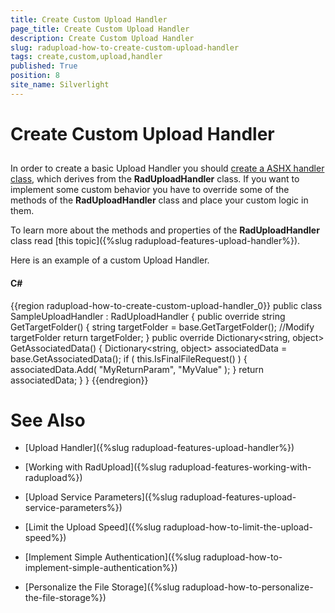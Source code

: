 ```yaml
---
title: Create Custom Upload Handler
page_title: Create Custom Upload Handler
description: Create Custom Upload Handler
slug: radupload-how-to-create-custom-upload-handler
tags: create,custom,upload,handler
published: True
position: 8
site_name: Silverlight
---
```


# Create Custom Upload Handler



## 

In order to create a basic Upload Handler you should [create a ASHX handler class](#Defining_an_Upload_Service), which derives from the __RadUploadHandler__ class. If you want to implement some custom behavior you have to override some of the methods of the __RadUploadHandler__ class and place your custom logic in them.

To learn more about the methods and properties of the __RadUploadHandler__ class read [this topic]({%slug radupload-features-upload-handler%}).

Here is an example of a custom Upload Handler.

#### __C#__

{{region radupload-how-to-create-custom-upload-handler_0}}
	public class SampleUploadHandler : RadUploadHandler
	{
	    public override string GetTargetFolder()
	    {
	        string targetFolder = base.GetTargetFolder();
	        //Modify targetFolder
	        return targetFolder;
	    }
	    public override Dictionary<string, object> GetAssociatedData()
	    {
	        Dictionary<string, object> associatedData = base.GetAssociatedData();
	        if ( this.IsFinalFileRequest() )
	        {
	            associatedData.Add( "MyReturnParam", "MyValue" );
	        }
	        return associatedData;
	    }
	}
	{{endregion}}



# See Also

 * [Upload Handler]({%slug radupload-features-upload-handler%})

 * [Working with RadUpload]({%slug radupload-features-working-with-radupload%})

 * [Upload Service Parameters]({%slug radupload-features-upload-service-parameters%})

 * [Limit the Upload Speed]({%slug radupload-how-to-limit-the-upload-speed%})

 * [Implement Simple Authentication]({%slug radupload-how-to-implement-simple-authentication%})

 * [Personalize the File Storage]({%slug radupload-how-to-personalize-the-file-storage%})
